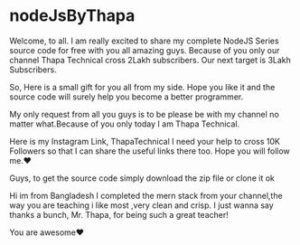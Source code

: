 # nodeJsByThapa

Welcome, to all. I am really excited to share my complete NodeJS Series source code for free with you all amazing guys. Because of you only our channel Thapa Technical cross 2Lakh subscribers. Our next target is 3Lakh Subscribers. 

So, Here is a small gift for you all from my side. Hope you like it and the source code will surely help you become a better programmer. 

My only request from all you guys is to be please be with my channel no matter what.Because of you only today I am Thapa Technical. 

Here is my Instagram Link, ThapaTechnical I need your help to cross 10K Followers so that I can share the useful links there too. Hope you will follow me.❤️  

Guys, to get the source code simply download the zip file or clone it ok


Hi im from Bangladesh
I completed the mern stack from your channel,the way you are teaching i like most ,very clean and crisp.
I just wanna say thanks a bunch, Mr. Thapa, for being such a great teacher!

You are awesome❤️